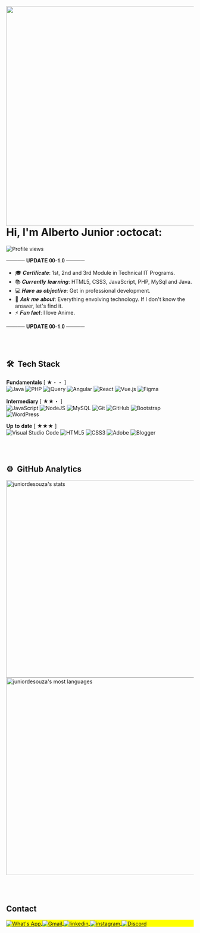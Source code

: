 <!--
**juniordesouza/juniordesouza** is a ✨ _special_ ✨ repository because its `README.md` (this file) appears on your GitHub profile.

Here are some ideas to get you started:

- 🔭 I’m currently working on ...
- 🌱 I’m currently learning ...
- 👯 I’m looking to collaborate on ...
- 🤔 I’m looking for help with ...
- 💬 Ask me about ...
- 📫 How to reach me: ...
- 😄 Pronouns: ...
- ⚡ Fun fact: ...
-->

<img align="right" height="590em" src="https://raw.githubusercontent.com/gist/juniordesouza/e153fecc3af9bd24d84050661f249c9c/raw/6f9050b2c413a3e61590a87dd884d689cd3dd0de/github-card.svg"/>
<h1 align="left">Hi, I'm Alberto Junior :octocat:</h1> 
<p align="left"> <img src="https://komarev.com/ghpvc/?username=juniordesouza&color=blue" alt="Profile views" /> </p>

───── 𝐔𝐏𝐃𝐀𝐓𝐄 𝟎𝟎-𝟏.𝟎 ─────
- 🎓 𝑪𝒆𝒓𝒕𝒊𝒇𝒊𝒄𝒂𝒕𝒆: 1st, 2nd and 3rd Module in Technical IT Programs.
- 📚 𝑪𝒖𝒓𝒓𝒆𝒏𝒕𝒍𝒚 𝒍𝒆𝒂𝒓𝒏𝒊𝒏𝒈: HTML5, CSS3, JavaScript, PHP, MySql and Java.
- 💻 𝑯𝒂𝒗𝒆 𝒂𝒔 𝒐𝒃𝒋𝒆𝒄𝒕𝒊𝒗𝒆:  Get in professional development.
- 💬 𝑨𝒔𝒌 𝒎𝒆 𝒂𝒃𝒐𝒖𝒕: Everything envolving technology. If I don't know the answer, let's find it. 
- ⚡ 𝑭𝒖𝒏 𝒇𝒂𝒄𝒕: I love Anime. <br>

───── 𝐔𝐏𝐃𝐀𝐓𝐄 𝟎𝟎-𝟏.𝟎 ─────

<br><br>

## 🛠 &nbsp;Tech Stack

𝐅𝐮𝐧𝐝𝐚𝐦𝐞𝐧𝐭𝐚𝐥𝐬 [ ★・・ ] <br>
![Java](https://img.shields.io/badge/java-%23ED8B00.svg?style=for-the-badge&logo=java&logoColor=white)
![PHP](https://img.shields.io/badge/php-%23777BB4.svg?style=for-the-badge&logo=php&logoColor=white)
![jQuery](https://img.shields.io/badge/jquery-%230769AD.svg?style=for-the-badge&logo=jquery&logoColor=white)
![Angular](https://img.shields.io/badge/angular-%23DD0031.svg?style=for-the-badge&logo=angular&logoColor=white)
![React](https://img.shields.io/badge/react-%2320232a.svg?style=for-the-badge&logo=react&logoColor=%2361DAFB)
![Vue.js](https://img.shields.io/badge/vuejs-%2335495e.svg?style=for-the-badge&logo=vuedotjs&logoColor=%234FC08D)
![Figma](https://img.shields.io/badge/figma-%23F24E1E.svg?style=for-the-badge&logo=figma&logoColor=white)

𝐈𝐧𝐭𝐞𝐫𝐦𝐞𝐝𝐢𝐚𝐫𝐲 [ ★★・ ]<br>
![JavaScript](https://img.shields.io/badge/javascript-%23323330.svg?style=for-the-badge&logo=javascript&logoColor=%23F7DF1E)
![NodeJS](https://img.shields.io/badge/node.js-6DA55F?style=for-the-badge&logo=node.js&logoColor=white)
![MySQL](https://img.shields.io/badge/mysql-%2300f.svg?style=for-the-badge&logo=mysql&logoColor=white)
![Git](https://img.shields.io/badge/git-%23F05033.svg?style=for-the-badge&logo=git&logoColor=white)
![GitHub](https://img.shields.io/badge/github-%23121011.svg?style=for-the-badge&logo=github&logoColor=white)
![Bootstrap](https://img.shields.io/badge/bootstrap-%23563D7C.svg?style=for-the-badge&logo=bootstrap&logoColor=white)
![WordPress](https://img.shields.io/badge/WordPress-%23117AC9.svg?style=for-the-badge&logo=WordPress&logoColor=white)

𝐔𝐩 𝐭𝐨 𝐝𝐚𝐭𝐞 [ ★★★ ] <br>
![Visual Studio Code](https://img.shields.io/badge/Visual%20Studio%20Code-0078d7.svg?style=for-the-badge&logo=visual-studio-code&logoColor=white)
![HTML5](https://img.shields.io/badge/html5-%23E34F26.svg?style=for-the-badge&logo=html5&logoColor=white)
![CSS3](https://img.shields.io/badge/css3-%231572B6.svg?style=for-the-badge&logo=css3&logoColor=white)
![Adobe](https://img.shields.io/badge/adobe-%23FF0000.svg?style=for-the-badge&logo=adobe&logoColor=white)
![Blogger](https://img.shields.io/badge/Blogger-FF5722?style=for-the-badge&logo=blogger&logoColor=white)

<br><br>

## ⚙️ &nbsp;GitHub Analytics

<p align="left">
<img width="530em" src="https://github-readme-stats.vercel.app/api?username=juniordesouza&show_icons=true&theme=vision-friendly-dark" alt="juniordesouza's stats"/>
<img width="530em" src="https://github-readme-stats.vercel.app/api/top-langs/?username=juniordesouza&layout=compact&theme=vision-friendly-dark" alt="juniordesouza's most languages"/>
</p>

<br><br>

## Contact

<p align="left" style="background:yellow">
<a href="https://wa.me/5511951132291" target="_blank">
  <img align="center" src="https://img.shields.io/badge/-WhatsApp-05122A?style=flat&logo=whatsapp" alt="What's App"/>
</a>
<a href="mailto:albertojunior.05@gmail.com" target="_blank">
  <img align="center" src="https://img.shields.io/badge/-Gmail-05122A?style=flat&logo=gmail" alt="Gmail"/>
</a>
<a href="https://www.linkedin.com/in/juniordesouza/" target="_blank">
  <img align="center" src="https://img.shields.io/badge/-Linkedin-05122A?style=flat&logo=linkedin" alt="linkedin"/>
</a>
<a href="https://instagram.com/albertjryu" target="_blank">
 <img align="center" src="https://img.shields.io/badge/-@albertjryu-05122A?style=flat&logo=instagram" alt="instagram"/>
</a>
 <a href="https://discordapp.com/users/401472510022909952" target="_blank">
 <img align="center" src="https://img.shields.io/badge/-Discord-05122A?style=flat&logo=discord" alt="Discord"/>
</a>
</p>
